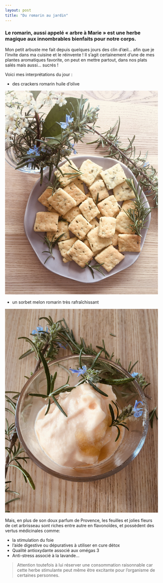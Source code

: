 ```yaml
---
layout: post
title: "Du romarin au jardin"
---
```


### Le romarin, aussi appelé « arbre à Marie » est une herbe magique aux innombrables bienfaits pour notre corps.

Mon petit arbuste me fait depuis quelques jours des clin d’œil... afin que je l’invite dans ma cuisine et le réinvente ! Il s’agit certainement d’une de mes plantes aromatiques favorite, on peut en mettre partout, dans nos plats salés mais aussi... sucrés !

Voici mes interprétations du jour : 

- des crackers romarin huile d’olive

![Romarin](/photos/romarin.jpeg)

- un sorbet melon romarin très rafraîchissant 

![Melon](/photos/melon.jpeg)

Mais, en plus de son doux parfum de Provence, les feuilles et jolies fleurs de cet arbrisseau sont riches entre autre en flavonoïdes, et possèdent des vertus médicinales comme:

- la stimulation du foie
- l’aide digestive ou dépuratives à utiliser en cure détox
- Qualité antioxydante associé aux omégas 3
- Anti-stress associé à la lavande...

> Attention toutefois à lui réserver une consommation raisonnable car cette herbe stimulante peut même être excitante pour l’organisme de certaines personnes.
